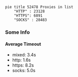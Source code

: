 
```mermaid
pie title 52478 Proxies in list
    "HTTP" : 23128
    "HTTPS": 6891
    "SOCKS" : 28483
```

### Some Info
#### Average Timeout

- mixed: 3.4s
- http: 1.6s
- https: 8.2s
- socks: 5.0s